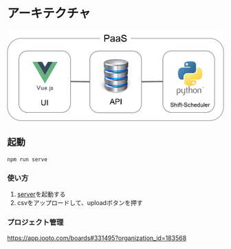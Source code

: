 # アーキテクチャ

![architecture](https://github.com/shift-scheduler/shift_scheduler_tool/blob/develop/images/architecture.png)

## 起動

`npm run serve`

### 使い方

1. [server](<https://github.com/shift-scheduler/shift_scheduler_tool_api>)を起動する
2. csvをアップロードして、uploadボタンを押す

### プロジェクト管理

<https://app.jooto.com/boards#331495?organization_id=183568>
